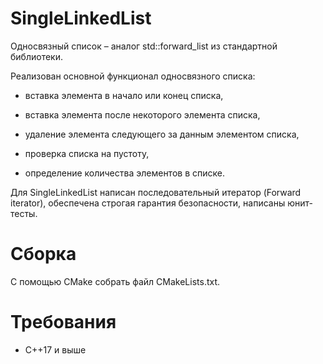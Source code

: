 # SingleLinkedList
Односвязный список – аналог std::forward_list из стандартной библиотеки.

 Реализован основной функционал односвязного списка:

*	вставка элемента в начало или конец списка,

*	вставка элемента после некоторого элемента списка,

*	удаление элемента следующего за данным элементом списка,

*	проверка списка на пустоту,

*	определение количества элементов в списке.


Для SingleLinkedList написан последовательный итератор (Forward iterator), обеспечена строгая гарантия безопасности, написаны юнит-тесты.

# Сборка

С помощью CMake собрать файл CMakeLists.txt.

# Требования

  * C++17 и выше
